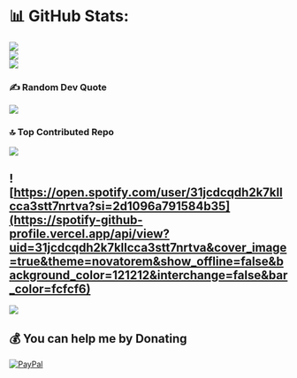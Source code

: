 # 📊 GitHub Stats:
![](https://github-readme-stats.vercel.app/api?username=RetrozDev&theme=dracula&hide_border=false&include_all_commits=false&count_private=false)<br/>
![](https://github-readme-streak-stats.herokuapp.com/?user=RetrozDev&theme=dracula&hide_border=false)<br/>
![](https://github-readme-stats.vercel.app/api/top-langs/?username=RetrozDev&theme=dracula&hide_border=false&include_all_commits=false&count_private=false&layout=compact)

### ✍️ Random Dev Quote
![](https://quotes-github-readme.vercel.app/api?type=horizontal&theme=dracula)

### 🔝 Top Contributed Repo
![](https://github-contributor-stats.vercel.app/api?username=RetrozDev&limit=5&theme=dracula&combine_all_yearly_contributions=true)



![https://open.spotify.com/user/31jcdcqdh2k7kllcca3stt7nrtva?si=2d1096a791584b35](https://spotify-github-profile.vercel.app/api/view?uid=31jcdcqdh2k7kllcca3stt7nrtva&cover_image=true&theme=novatorem&show_offline=false&background_color=121212&interchange=false&bar_color=fcfcf6)
---
[![](https://visitcount.itsvg.in/api?id=RetrozDev&label=Profile%20Views&color=10&icon=3&pretty=true)](https://visitcount.itsvg.in)

  ## 💰 You can help me by Donating
  [![PayPal](https://img.shields.io/badge/PayPal-00457C?style=for-the-badge&logo=paypal&logoColor=white)](https://paypal.me/retroz57) 

  
